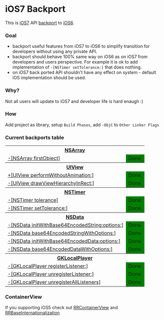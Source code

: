 iOS7 Backport
=============

This is [iOS7](http://www.apple.com/ios/ios7/) API [backport](http://en.wikipedia.org/wiki/Backporting) to [iOS6](http://www.apple.com/ios/ios6/).

### Goal
* backport useful features from iOS7 to iOS6 to simplify transition for developers without using any private API.
* backport should behave 100% same way on iOS6 as on iOS7 from developers and users perspective.  For example it is ok to add implementation of `-[NSTimer setTolerance:]` that does nothing.
* on iOS7 back ported API shouldn't have any effect on system - default iOS implementation should be used.

### Why?
Not all users will update to iOS7 and developer life is hard enaugh :)

### How
Add project as library, setup `Build Phases`, add `-ObjC` to `Other Linker Flags`

### Current backports table
<table>

  <tr>
    <th colspan="2"><a href="https://developer.apple.com/library/ios/#documentation/Cocoa/Reference/Foundation/Classes/NSArray_Class/NSArray.html">NSArray</a></th>
  </tr>
  <tr>
    <td><a href="">-[NSArray firstObject]</a></td>
    <td style="background-color: green;">Done.</td>
  </tr>
  
  <tr>
    <th colspan="2"><a href="https://developer.apple.com/library/ios/#documentation/UIKit/Reference/UIView_Class/UIView/UIView.html">UIView</a></th>
  </tr>
  <tr>
    <td><a href="">+[UIView performWithoutAnimation:]</a></td>
    <td style="background-color: green;">Done.</td>
  </tr>
  <tr>
    <td><a href="">-[UIView drawViewHierarchyInRect:]</a></td>
    <td style="background-color: green;">Done.</td>
  </tr>
  
  <tr>
    <th colspan="2"><a href="https://developer.apple.com/library/ios/#documentation/Cocoa/Reference/Foundation/Classes/NSTimer_Class/Reference/NSTimer.html">NSTimer</a></th>
  </tr>
  <tr>
    <td><a href="">-[NSTimer tolerance]</a></td>
    <td style="background-color: green;">Done.</td>
  </tr>
  <tr>
    <td><a href="">-[NSTimer setTolerance:]</a></td>
    <td style="background-color: green;">Done.</td>
  </tr>

  <tr>
    <th colspan="2"><a href="https://developer.apple.com/library/ios/#documentation/Cocoa/Reference/Foundation/Classes/NSData_Class/Reference/Reference.html">NSData</a></th>
  </tr>
  <tr>
    <td><a href="">-[NSData initWithBase64EncodedString:options:]</a></td>
    <td style="background-color: green;">Done.</td>
  </tr>
  <tr>
    <td><a href="">-[NSData base64EncodedStringWithOptions:]</a></td>
    <td style="background-color: green;">Done.</td>
  </tr>
  <tr>
    <td><a href="">-[NSData initWithBase64EncodedData:options:]</a></td>
    <td style="background-color: green;">Done.</td>
  </tr>
  <tr>
    <td><a href="">-[NSData base64EncodedDataWithOptions:]</a></td>
    <td style="background-color: green;">Done.</td>
  </tr>

  <tr>
    <th colspan="2"><a href="https://developer.apple.com/library/ios/#documentation/GameKit/Reference/GKLocalPlayer_Ref/Reference/Reference.html">GKLocalPlayer</a></th>
  </tr>
  <tr>
    <td><a href="">-[GKLocalPlayer registerListener:]</a></td>
    <td style="background-color: green;">Done.</td>
  </tr>
  <tr>
    <td><a href="">-[GKLocalPlayer unregisterListener:]</a></td>
    <td style="background-color: green;">Done.</td>
  </tr>
  <tr>
    <td><a href="">-[GKLocalPlayer unregisterAllListeners]</a></td>
    <td style="background-color: green;">Done.</td>
  </tr>

</table>

### ContainerView
If you supporting iOS5 check out [RRContainerView](https://github.com/RolandasRazma/RRContainerView) and [RRBaseInternationalization](https://github.com/RolandasRazma/RRBaseInternationalization)
